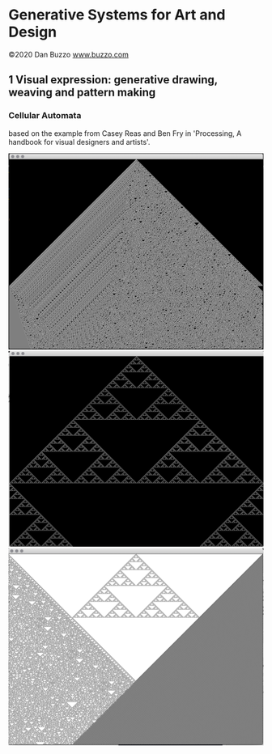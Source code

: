 # Generative Systems for Art and Design
©2020 Dan Buzzo
www.buzzo.com

## 1 Visual expression: generative drawing, weaving and pattern making

### Cellular Automata
based on the example from Casey Reas and Ben Fry in 'Processing, A handbook for visual designers and artists'.



![screenshot](screenshot-CA.png)
![screenshot](screenshot-CA2.png)
![screenshot](screenshot-CA3.png)

